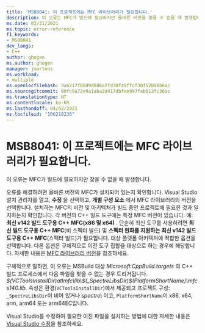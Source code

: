 ```yaml
---
title: 'MSB8041: 이 프로젝트에는 MFC 라이브러리가 필요합니다.'
description: 이 오류는 MFC가 빌드에 필요하지만 올바른 버전을 찾을 수 없을 때 발생합니다.
ms.date: 03/31/2021
ms.topic: error-reference
f1_keywords:
- MSB8041
dev_langs:
- C++
author: ghogen
ms.author: ghogen
manager: jmartens
ms.workload:
- multiple
ms.openlocfilehash: 3a6217f8849d086a2fd38f49ffcf30f52b98b6ac
ms.sourcegitcommit: 80fc9a72e9a1aba2d417dbfee997fab013fc36ac
ms.translationtype: HT
ms.contentlocale: ko-KR
ms.lasthandoff: 04/02/2021
ms.locfileid: "106218236"
---
```

# <a name="msb8041-mfc-libraries-are-required-for-this-project"></a>MSB8041: 이 프로젝트에는 MFC 라이브러리가 필요합니다.

이 오류는 MFC가 빌드에 필요하지만 찾을 수 없을 때 발생합니다.

오류를 해결하려면 올바른 버전의 MFC가 설치되어 있는지 확인합니다. Visual Studio 설치 관리자를 열고, **수정** 을 선택하고, **개별 구성 요소** 에서 MFC 라이브러리의 버전을 선택합니다. 설치하는 MFC의 버전 및 아키텍처가 빌드 중인 프로젝트에 필요한 것과 일치하는지 확인합니다. 각 버전의 C++ 빌드 도구에는 특정 MFC 버전이 있습니다. 예: **최신 v142 빌드 도구용 C++ MFC(x86 및 x64)** .  단순히 최신 도구를 사용하려면 **최신 빌드 도구용 C++ MFC**(비 스펙터 빌드) 및 **스펙터 완화를 지원하는 최신 v142 빌드 도구용 C++ MFC**(스펙터 빌드)가 필요합니다. 대상 플랫폼 아키텍처에 적합한 옵션을 선택합니다. 다른 옵션은 구체적으로 이전 도구 집합을 대상으로 하는 경우에 해당합니다. 자세한 내용은 [MFC 라이브러리 버전](/cpp/mfc/mfc-library-versions)을 참조하세요.

구체적으로 말하면, 이 오류는 MSBuild 대상 *Microsoft.CppBuild.targets* 의 C++ 빌드 프로세스에서 다음 파일을 찾을 수 없는 경우 트리거됩니다. *$(VCToolsInstallDir)atlmfc\lib\$(_SpectreLibsDir)$(PlatformShortName)\mfcs140.lib*. 속성은 환경(`VCToolsInstallDir`)에서 제공되고 프로젝트 구성: `_SpectreLibsDir`이 비어 있거나 *spectre\\* 이고, `PlatformShortName`이 x86, x64, arm, arm64 또는 arm64EC입니다.

Visual Studio를 수정하여 필요한 이진 파일을 설치하는 방법에 대한 자세한 내용은 [Visual Studio 수정](../../install/modify-visual-studio.md)을 참조하세요.
